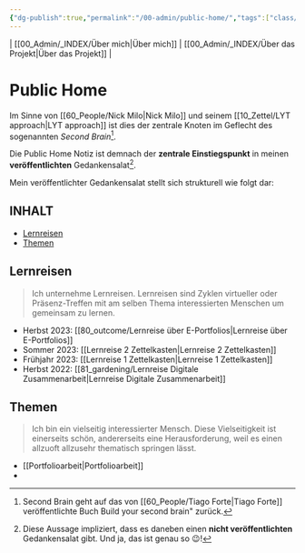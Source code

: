 ```yaml
---
{"dg-publish":true,"permalink":"/00-admin/public-home/","tags":["class/outcome","gardenEntry","gardenEntry","gardenEntry","gardenEntry","gardenEntry","gardenEntry"],"created":"2023-11-05T12:59:57.202+01:00","updated":"2023-11-05T16:15:02.477+01:00"}
---
```


| [[00_Admin/_INDEX/Über mich\|Über mich]] | [[00_Admin/_INDEX/Über das Projekt\|Über das Projekt]] |

# Public Home 
Im Sinne von [[60_People/Nick Milo\|Nick Milo]] und seinem [[10_Zettel/LYT approach\|LYT approach]] ist dies der zentrale Knoten im Geflecht des sogenannten *Second Brain*[^1].

Die Public Home Notiz ist demnach der **zentrale Einstiegspunkt** in meinen **veröffentlichten** Gedankensalat[^2]. 

Mein veröffentlichter Gedankensalat stellt sich strukturell wie folgt dar:
## INHALT
- [Lernreisen](#lernreisen)
- [Themen](#themen)


## Lernreisen
> Ich unternehme Lernreisen. Lernreisen sind Zyklen virtueller oder Präsenz-Treffen mit am selben Thema interessierten Menschen um gemeinsam zu lernen.

- Herbst 2023: [[80_outcome/Lernreise über E-Portfolios\|Lernreise über E-Portfolios]]
- Sommer 2023: [[Lernreise 2 Zettelkasten\|Lernreise 2 Zettelkasten]]
- Frühjahr 2023: [[Lernreise 1 Zettelkasten\|Lernreise 1 Zettelkasten]]
- Herbst 2022: [[81_gardening/Lernreise Digitale Zusammenarbeit\|Lernreise Digitale Zusammenarbeit]]

## Themen
> Ich bin ein vielseitig interessierter Mensch. Diese Vielseitigkeit ist einerseits schön, andererseits eine Herausforderung, weil es einen allzuoft allzusehr thematisch springen lässt.

- [[Portfolioarbeit\|Portfolioarbeit]]
- 



[^1]: Second Brain geht auf das von [[60_People/Tiago Forte\|Tiago Forte]] veröffentlichte Buch Build your second brain" zurück.
[^2]: Diese Aussage impliziert, dass es daneben einen **nicht veröffentlichten** Gedankensalat gibt. Und ja, das ist genau so 😉! 